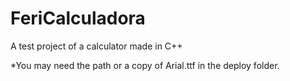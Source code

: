 # FeriCalculadora
A test project of a calculator made in C++

*You may need the path or a copy of Arial.ttf in the deploy folder.
